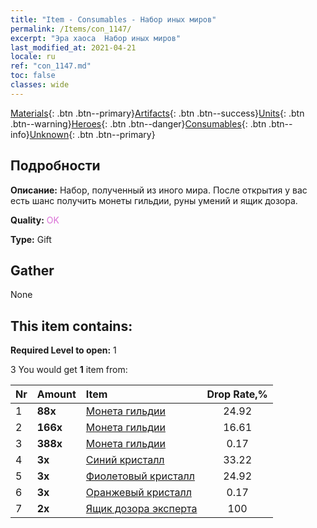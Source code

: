 ```yaml
---
title: "Item - Consumables - Набор иных миров"
permalink: /Items/con_1147/
excerpt: "Эра хаоса  Набор иных миров"
last_modified_at: 2021-04-21
locale: ru
ref: "con_1147.md"
toc: false
classes: wide
---
```

 [Materials](/ru/Items/){: .btn .btn--primary}[Artifacts](/ru/Items/Artifacts/){: .btn .btn--success}[Units](/ru/Items/Units/){: .btn .btn--warning}[Heroes](/ru/Items/Heroes/){: .btn .btn--danger}[Consumables](/ru/Items/Consumables/){: .btn .btn--info}[Unknown](/ru/Items/Unknown/){: .btn .btn--primary}

## Подробности
 **Описание:** Набор, полученный из иного мира. После открытия у вас есть шанс получить монеты гильдии, руны умений и ящик дозора.

 **Quality:** <span style="color: #DA70D6">OK</span>

 **Type:** Gift

## Gather

  None

## This item contains:

 **Required Level to open:** 1

 3 You would get **1** item  from:

  | Nr | Amount |     Item    | Drop Rate,% |
  |:---|:-------|:------------|:---------:|
  | 1 |  **88x** | [Монета гильдии](/ru/Items/con_896/) | 24.92 | 
  | 2 |  **166x** | [Монета гильдии](/ru/Items/con_896/) | 16.61 | 
  | 3 |  **388x** | [Монета гильдии](/ru/Items/con_896/) | 0.17 | 
  | 4 |  **3x** | [Синий кристалл](/ru/Items/con_716/) | 33.22 | 
  | 5 |  **3x** | [Фиолетовый кристалл](/ru/Items/con_720/) | 24.92 | 
  | 6 |  **3x** | [Оранжевый кристалл](/ru/Items/con_730/) | 0.17 | 
  | 7 |  **2x** | [Ящик дозора эксперта](/ru/Items/con_773/) | 100 | 
